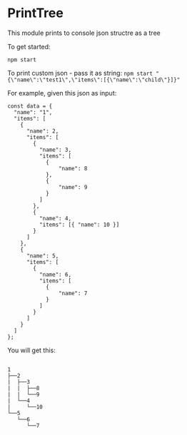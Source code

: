 # PrintTree

This module prints to console json structre as a tree

To get started:

`npm start`

To print custom json - pass it as string:
`npm start "{\"name\":\"test1\",\"items\":[{\"name\":\"child\"}]}"`

For example, given this json as input:

```
const data = {
  "name": "1",
  "items": [
    {
      "name": 2,
      "items": [
        {
          "name": 3,
          "items": [
          	{
            	"name": 8
            },
            {
            	"name": 9
            }
          ]
        },
        {
          "name": 4,
          "items": [{ "name": 10 }]
        }
      ]
    },
    {
      "name": 5,
      "items": [
        {
          "name": 6,
          "items": [
          	{
            	"name": 7
            }
          ]
        }
      ]
    }
  ]
};
```

You will get this:

```

1
├──2
|  ├──3
|  |  ├──8
|  |  └──9
|  └──4
|     └──10
└──5
   └──6
      └──7

```
